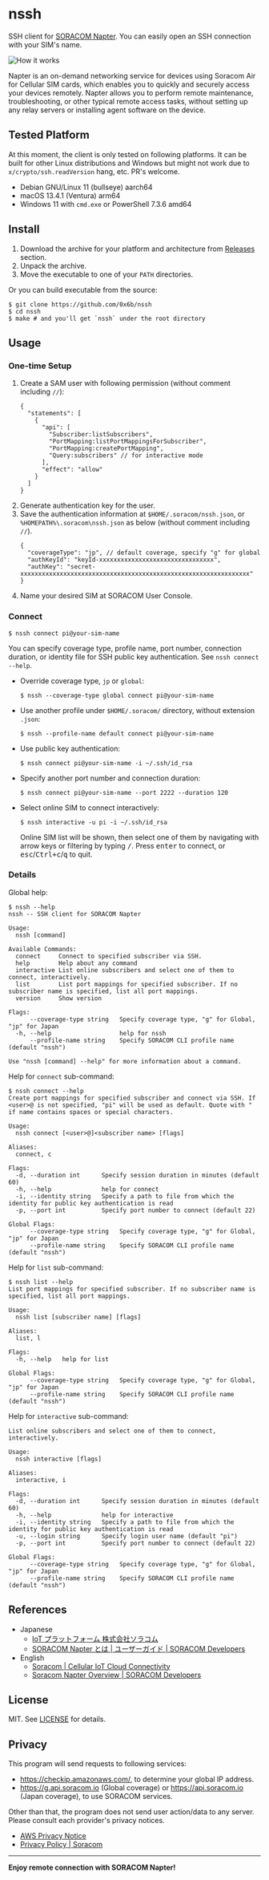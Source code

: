 # nssh

SSH client for [SORACOM Napter](https://developers.soracom.io/en/docs/napter/). You can easily open an SSH connection with your SIM's name.

![How it works](media/nssh.gif)

Napter is an on-demand networking service for devices using Soracom Air for Cellular SIM cards, which enables you to quickly and securely access your devices remotely. Napter allows you to perform remote maintenance, troubleshooting, or other typical remote access tasks, without setting up any relay servers or installing agent software on the device.

## Tested Platform

At this moment, the client is only tested on following platforms. It can be built for other Linux distributions and Windows but might not work due to `x/crypto/ssh.readVersion` hang, etc. PR's welcome.

- Debian GNU/Linux 11 (bullseye) aarch64
- macOS 13.4.1 (Ventura) arm64
- Windows 11 with `cmd.exe` or PowerShell 7.3.6 amd64

## Install

1. Download the archive for your platform and architecture from [Releases](https://github.com/0x6b/nssh/releases) section.
2. Unpack the archive.
3. Move the executable to one of your `PATH` directories.

Or you can build executable from the source:

```console
$ git clone https://github.com/0x6b/nssh
$ cd nssh
$ make # and you'll get `nssh` under the root directory
```

## Usage

### One-time Setup

1. Create a SAM user with following permission (without comment including `//`):
   ```json5
   {
     "statements": [
       {
         "api": [
           "Subscriber:listSubscribers",
           "PortMapping:listPortMappingsForSubscriber",
           "PortMapping:createPortMapping",
           "Query:subscribers" // for interactive mode
         ],
         "effect": "allow"
       }
     ]
   }
   ```
2. Generate authentication key for the user.
3. Save the authentication information at `$HOME/.soracom/nssh.json`, or `%HOMEPATH%\.soracom\nssh.json` as below (without comment including `//`).
   ```json5
   {
     "coverageType": "jp", // default coverage, specify "g" for global
     "authKeyId": "keyId-xxxxxxxxxxxxxxxxxxxxxxxxxxxxxxxx",
     "authKey": "secret-xxxxxxxxxxxxxxxxxxxxxxxxxxxxxxxxxxxxxxxxxxxxxxxxxxxxxxxxxxxxxxxx"
   }
   ```
4. Name your desired SIM at SORACOM User Console.

### Connect

```console
$ nssh connect pi@your-sim-name
```

You can specify coverage type, profile name, port number, connection duration, or identity file for SSH public key authentication. See `nssh connect --help`.

- Override coverage type, `jp` or `global`:
  ```console
  $ nssh --coverage-type global connect pi@your-sim-name
  ```
- Use another profile under `$HOME/.soracom/` directory, without extension `.json`:
  ```console
  $ nssh --profile-name default connect pi@your-sim-name
  ```
- Use public key authentication:
  ```console
  $ nssh connect pi@your-sim-name -i ~/.ssh/id_rsa
  ```
- Specify another port number and connection duration:
  ```console
  $ nssh connect pi@your-sim-name --port 2222 --duration 120
  ```
- Select online SIM to connect interactively:
  ```console
  $ nssh interactive -u pi -i ~/.ssh/id_rsa
  ```
  Online SIM list will be shown, then select one of them by navigating with arrow keys or filtering by typing <kbd>/</kbd>. Press <kbd>enter</kbd> to connect, or <kbd>esc</kbd>/<kbd>Ctrl+c</kbd>/<kbd>q</kbd> to quit.

### Details

Global help:

```console
$ nssh --help
nssh -- SSH client for SORACOM Napter

Usage:
  nssh [command]

Available Commands:
  connect     Connect to specified subscriber via SSH.
  help        Help about any command
  interactive List online subscribers and select one of them to connect, interactively.
  list        List port mappings for specified subscriber. If no subscriber name is specified, list all port mappings.
  version     Show version

Flags:
      --coverage-type string   Specify coverage type, "g" for Global, "jp" for Japan
  -h, --help                   help for nssh
      --profile-name string    Specify SORACOM CLI profile name (default "nssh")

Use "nssh [command] --help" for more information about a command.
```

Help for `connect` sub-command:

```console
$ nssh connect --help
Create port mappings for specified subscriber and connect via SSH. If <user>@ is not specified, "pi" will be used as default. Quote with " if name contains spaces or special characters.

Usage:
  nssh connect [<user>@]<subscriber name> [flags]

Aliases:
  connect, c

Flags:
  -d, --duration int      Specify session duration in minutes (default 60)
  -h, --help              help for connect
  -i, --identity string   Specify a path to file from which the identity for public key authentication is read
  -p, --port int          Specify port number to connect (default 22)

Global Flags:
      --coverage-type string   Specify coverage type, "g" for Global, "jp" for Japan
      --profile-name string    Specify SORACOM CLI profile name (default "nssh")
```

Help for `list` sub-command:

```console
$ nssh list --help
List port mappings for specified subscriber. If no subscriber name is specified, list all port mappings.

Usage:
  nssh list [subscriber name] [flags]

Aliases:
  list, l

Flags:
  -h, --help   help for list

Global Flags:
      --coverage-type string   Specify coverage type, "g" for Global, "jp" for Japan
      --profile-name string    Specify SORACOM CLI profile name (default "nssh")
```

Help for `interactive` sub-command:

```console
List online subscribers and select one of them to connect, interactively.

Usage:
  nssh interactive [flags]

Aliases:
  interactive, i

Flags:
  -d, --duration int      Specify session duration in minutes (default 60)
  -h, --help              help for interactive
  -i, --identity string   Specify a path to file from which the identity for public key authentication is read
  -u, --login string      Specify login user name (default "pi")
  -p, --port int          Specify port number to connect (default 22)

Global Flags:
      --coverage-type string   Specify coverage type, "g" for Global, "jp" for Japan
      --profile-name string    Specify SORACOM CLI profile name (default "nssh")
```

## References

- Japanese
  - [IoT プラットフォーム 株式会社ソラコム](https://soracom.jp/)
  - [SORACOM Napter とは | ユーザーガイド | SORACOM Developers](https://dev.soracom.io/jp/napter/what-is-napter/)
- English
  - [Soracom | Cellular IoT Cloud Connectivity](https://www.soracom.io/)
  - [Soracom Napter Overview | SORACOM Developers](https://developers.soracom.io/en/docs/napter/)

## License

MIT. See [LICENSE](LICENSE) for details.

## Privacy

This program will send requests to following services:

- https://checkip.amazonaws.com/, to determine your global IP address.
- https://g.api.soracom.io (Global coverage) or https://api.soracom.io (Japan coverage), to use SORACOM services.

Other than that, the program does not send user action/data to any server. Please consult each provider's privacy notices.

- [AWS Privacy Notice](https://aws.amazon.com/privacy/)
- [Privacy Policy | Soracom](https://www.soracom.io/privacy-policy/)

---

**Enjoy remote connection with SORACOM Napter!**
